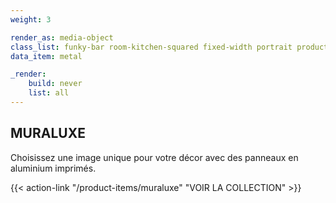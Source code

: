 ```yaml
---
weight: 3

render_as: media-object
class_list: funky-bar room-kitchen-squared fixed-width portrait product-item
data_item: metal

_render:
    build: never
    list: all
---
```


## MURALUXE

Choisissez une image unique pour votre décor avec des panneaux en aluminium imprimés.

{{< action-link "/product-items/muraluxe" "VOIR LA COLLECTION" >}}
